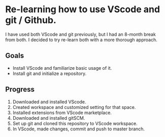 # Re-learning how to use VScode and git / Github.

I have used both VScode and git previously, but I had an 8-month break from both. I decided to try re-learn both with a more thorough approach.

## Goals

- Install VScode and familiarize basic usage of it.
- Install git and initialize a repository.

## Progress

1. Downloaded and installed VScode.
2. Created workspace and customized setting for that space.
3. Installed extensions from VScode marketplace.
4. Downloaded and installed gitSCM.
5. Set up git and cloned this repository to VScode workspace.
6. In VScode, made changes, commit and push to master branch.
